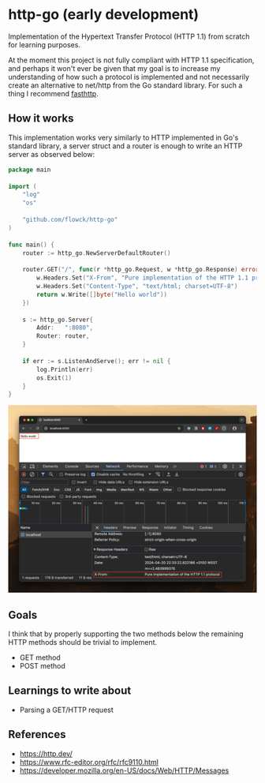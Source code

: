 # http-go (early development)

Implementation of the Hypertext Transfer Protocol (HTTP 1.1) from scratch for learning purposes.

At the moment this project is not fully compliant with HTTP 1.1 specification, and perhaps it won't ever be given that my goal is to increase my understanding of how such a protocol is implemented and not necessarily create an alternative to net/http from the Go standard library. For such a thing I recommend [fasthttp](https://github.com/valyala/fasthttp).     

## How it works

This implementation works very similarly to HTTP implemented in Go's standard library, a server struct and a router is
enough to write an HTTP server as observed below:

```go
package main

import (
	"log"
	"os"

	"github.com/flowck/http-go"
)

func main() {
	router := http_go.NewServerDefaultRouter()

	router.GET("/", func(r *http_go.Request, w *http_go.Response) error {
		w.Headers.Set("X-From", "Pure implementation of the HTTP 1.1 protocol")
		w.Headers.Set("Content-Type", "text/html; charset=UTF-8")
		return w.Write([]byte("Hello world"))
	})

	s := http_go.Server{
		Addr:   ":8080",
		Router: router,
	}

	if err := s.ListenAndServe(); err != nil {
		log.Println(err)
		os.Exit(1)
	}
}
```

![Hello world](./examples/hello_world/hello_world.png)

## Goals

I think that by properly supporting the two methods below the remaining HTTP methods should be trivial to implement.

- GET method
- POST method

## Learnings to write about

- Parsing a GET/HTTP request

## References

- https://http.dev/
- https://www.rfc-editor.org/rfc/rfc9110.html
- https://developer.mozilla.org/en-US/docs/Web/HTTP/Messages